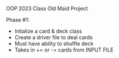 OOP 2023 Class Old Maid Project

Phase #1:
- Intialize a card & deck class
- Create a driver file to deal cards
- Must have ability to shuffle deck
- Takes in += or -= cards from INPUT FILE

